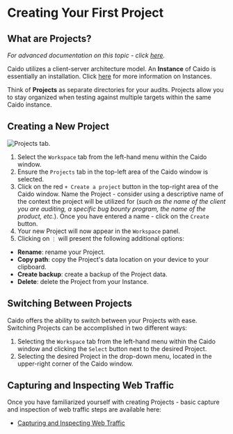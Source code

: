 # Creating Your First Project

## What are Projects?

_For advanced documentation on this topic - click [here](/reference/features/workspace/projects.md)._

Caido utilizes a client-server architecture model. An **Instance** of Caido is essentially an installation. Click [here](/concepts/essentials/instances.md) for more information on Instances.

Think of **Projects** as separate directories for your audits. Projects allow you to stay organized when testing against multiple targets within the same Caido instance.

## Creating a New Project

<img alt="Projects tab." src="/_images/projects_tab.png">

1. Select the `Workspace` tab from the left-hand menu within the Caido window.
2. Ensure the `Projects` tab in the top-left area of the Caido window is selected.
3. Click on the red `+ Create a project` button in the top-right area of the Caido window. Name the Project - consider using a descriptive name of the context the project will be utilized for (_such as the name of the client you are auditing, a specific bug bounty program, the name of the product, etc._). Once you have entered a name - click on the `Create` button.
4. Your new Project will now appear in the `Workspace` panel.
5. Clicking on `⋮` will present the following additional options:

- **Rename**: rename your Project.
- **Copy path**: copy the Project's data location on your device to your clipboard.
- **Create backup**: create a backup of the Project data.
- **Delete**: delete the Project from your Instance.

## Switching Between Projects

Caido offers the ability to switch between your Projects with ease. Switching Projects can be accomplished in two different ways:

1. Selecting the `Workspace` tab from the left-hand menu within the Caido window and clicking the `Select` button next to the desired Project.
2. Selecting the desired Project in the drop-down menu, located in the upper-right corner of the Caido window.

## Capturing and Inspecting Web Traffic

Once you have familiarized yourself with creating Projects - basic capture and inspection of web traffic steps are available here:

- [Capturing and Inspecting Web Traffic](./traffic.md)
